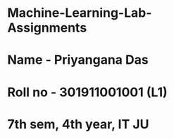 # Machine-Learning-Lab-Assignments

# Name - Priyangana Das
# Roll no - 301911001001 (L1)
# 7th sem, 4th year, IT JU
